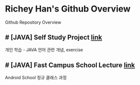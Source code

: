 # Richey Han's Github Overview

Github Repository Overview


## # [JAVA] Self Study Project [link](https://github.com/RicheyHans/-JAVA-Self-Study-Project.git)

개인 학습 - JAVA 언어 관련 개념, exercise

## # [JAVA] Fast Campus School Lecture [link](https://github.com/RicheyHans/-JAVA-FC_School_Lecture.git)

Android School 정규 클래스 과정 
